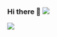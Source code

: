 ### Hi there 👋 ![](https://visitor-badge.laobi.icu/badge?page_id=journey-ad.readme)

![](https://github-readme-stats.vercel.app/api?username=journey-ad&hide=[%22issues%22]&show_icons=true)
<!--
**journey-ad/journey-ad** is a ✨ _special_ ✨ repository because its `README.md` (this file) appears on your GitHub profile.

Here are some ideas to get you started:

- 🔭 I’m currently working on ...
- 🌱 I’m currently learning ...
- 👯 I’m looking to collaborate on ...
- 🤔 I’m looking for help with ...
- 💬 Ask me about ...
- 📫 How to reach me: ...
- 😄 Pronouns: ...
- ⚡ Fun fact: ...
-->
